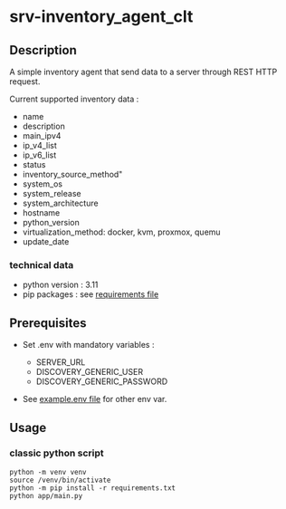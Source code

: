 # srv-inventory_agent_clt

## Description

A simple inventory agent that send data to a server through REST HTTP request.

Current supported inventory data :
- name
- description
- main_ipv4
- ip_v4_list
- ip_v6_list
- status
- inventory_source_method"
- system_os
- system_release
- system_architecture
- hostname
- python_version
- virtualization_method: docker, kvm, proxmox, quemu
- update_date

### technical data

- python version : 3.11
- pip packages : see [requirements file](./requirements.txt)

## Prerequisites

- Set .env with mandatory variables :
    - SERVER_URL
    - DISCOVERY_GENERIC_USER
    - DISCOVERY_GENERIC_PASSWORD

- See [example.env file](./app/example.env) for other env var.

## Usage

### classic python script

```
python -m venv venv
source /venv/bin/activate
python -m pip install -r requirements.txt
python app/main.py
```


